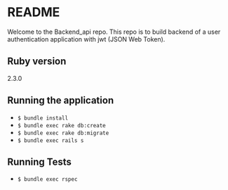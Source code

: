 # README
Welcome to the Backend_api repo. This repo is to build backend of a user authentication application with jwt (JSON Web Token).

## Ruby version
2.3.0
## Running the application
* `$ bundle install`
* `$ bundle exec rake db:create`
* `$ bundle exec rake db:migrate`
* `$ bundle exec rails s`

## Running Tests
* `$ bundle exec rspec`

